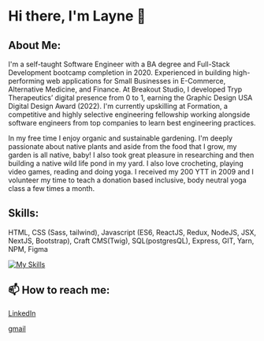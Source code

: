 # Hi there, I'm Layne 👋

## About Me:
I'm a self-taught Software Engineer with a BA degree and Full-Stack Development bootcamp completion in 2020. Experienced in building high-performing web applications for Small Businesses in E-Commerce, Alternative Medicine, and Finance. At Breakout Studio, I developed Tryp Therapeutics’ digital presence from 0 to 1, earning the Graphic Design USA Digital Design Award (2022). I'm currently upskilling at Formation, a competitive and highly selective engineering fellowship working alongside software engineers from top companies to learn best engineering practices. 

In my free time I enjoy organic and sustainable gardening. I'm deeply passionate about native plants and aside from the food that I grow, my garden is all native, baby! I also took great pleasure in researching and then building a native wild life pond in my yard. I also love crocheting, playing video games, reading and doing yoga. I received my 200 YTT in 2009 and I volunteer my time to teach a donation based inclusive, body neutral yoga class a few times a month.

## Skills:
HTML, CSS (Sass, tailwind), Javascript (ES6, ReactJS, Redux, NodeJS, JSX, NextJS, Bootstrap), Craft CMS(Twig), SQL(postgresQL), Express, GIT, Yarn, NPM, Figma

[![My Skills](https://skillicons.dev/icons?i=html,css,sass,tailwind,js,react,nodejs,nextjs,bootstrap,postgres,express,git,yarn,npm,figma)](https://skillicons.dev)

## 📫 How to reach me:
[LinkedIn](https://www.linkedin.com/in/layne-taylor/)

[gmail](layneingramtaylor@gmail.com)

<!--
**laynet/laynet** is a ✨ _special_ ✨ repository because its `README.md` (this file) appears on your GitHub profile.

Here are some ideas to get you started:

- 🔭 I’m currently working on ...
- 🌱 I’m currently learning ...
- 👯 I’m looking to collaborate on ...
- 🤔 I’m looking for help with ...
- 💬 Ask me about ...
- 📫 How to reach me: ...
- 😄 Pronouns: ...
- ⚡ Fun fact: ...
-->

